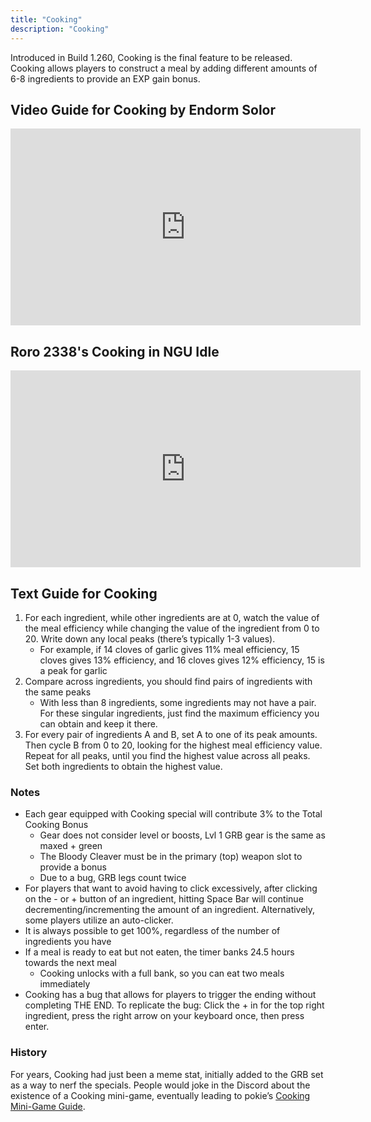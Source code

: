 ```yaml
---
title: "Cooking"
description: "Cooking"
---
```


Introduced in Build 1.260, Cooking is the final feature to be released. Cooking allows players to construct a meal by adding different amounts of 6-8 ingredients to provide an EXP gain bonus.

## Video Guide for Cooking by Endorm Solor

<iframe width="560" height="315" src="https://www.youtube.com/embed/eVZZDReDz1w" title="YouTube video player" frameborder="0" allow="accelerometer; clipboard-write; encrypted-media; gyroscope; picture-in-picture; web-share" allowfullscreen></iframe>

## Roro 2338's Cooking in NGU Idle

<iframe width="560" height="315" src="https://www.youtube.com/embed/eASyRB52Ps0" title="YouTube video player" frameborder="0" allow="accelerometer; autoplay; clipboard-write; encrypted-media; gyroscope; picture-in-picture; web-share" allowfullscreen></iframe>

## Text Guide for Cooking
1. For each ingredient, while other ingredients are at 0, watch the value of the meal efficiency while changing the value of the ingredient from 0 to 20. Write down any local peaks (there’s typically 1-3 values). 
    - For example, if 14 cloves of garlic gives 11% meal efficiency, 15 cloves gives 13% efficiency, and 16 cloves gives 12% efficiency, 15 is a peak for garlic
2. Compare across ingredients, you should find pairs of ingredients with the same peaks
    - With less than 8 ingredients, some ingredients may not have a pair. For these singular ingredients, just find the maximum efficiency you can obtain and keep it there.
3. For every pair of ingredients A and B, set A to one of its peak amounts. Then cycle B from 0 to 20, looking for the highest meal efficiency value. Repeat for all peaks, until you find the highest value across all peaks. Set both ingredients to obtain the highest value.

### Notes
- Each gear equipped with Cooking special will contribute 3% to the Total Cooking Bonus
    - Gear does not consider level or boosts, Lvl 1 GRB gear is the same as maxed + green
    - The Bloody Cleaver must be in the primary (top) weapon slot to provide a bonus
    - Due to a bug, GRB legs count twice
- For players that want to avoid having to click excessively, after clicking on the - or + button of an ingredient, hitting Space Bar will continue decrementing/incrementing the amount of an ingredient. Alternatively, some players utilize an auto-clicker.
- It is always possible to get 100%, regardless of the number of ingredients you have
- If a meal is ready to eat but not eaten, the timer banks 24.5 hours towards the next meal
    - Cooking unlocks with a full bank, so you can eat two meals immediately
- Cooking has a bug that allows for players to trigger the ending without completing THE END. To replicate the bug: Click the + in for the top right ingredient, press the right arrow on your keyboard once, then press enter.

### History
For years, Cooking had just been a meme stat, initially added to the GRB set as a way to nerf the specials. People would joke in the Discord about the existence of a Cooking mini-game, eventually leading to pokie’s [Cooking Mini-Game Guide](https://imgur.com/a/vFSE8mX).